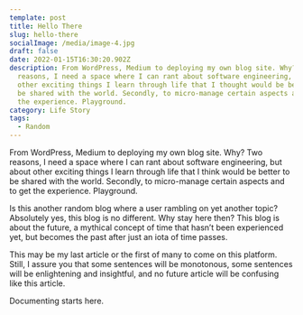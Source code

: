 ```yaml
---
template: post
title: Hello There
slug: hello-there
socialImage: /media/image-4.jpg
draft: false
date: 2022-01-15T16:30:20.902Z
description: From WordPress, Medium to deploying my own blog site. Why? Two
  reasons, I need a space where I can rant about software engineering, but about
  other exciting things I learn through life that I thought would be better to
  be shared with the world. Secondly, to micro-manage certain aspects and to get
  the experience. Playground.
category: Life Story
tags:
  - Random
---
```

From WordPress, Medium to deploying my own blog site. Why? Two reasons, I need a space where I can rant about software engineering, but about other exciting things I learn through life that I think would be better to be shared with the world. Secondly, to micro-manage certain aspects and to get the experience. Playground.

Is this another random blog where a user rambling on yet another topic? Absolutely yes, this blog is no different. Why stay here then? This blog is about the future, a mythical concept of time that hasn’t been experienced yet, but becomes the past after just an iota of time passes.

This may be my last article or the first of many to come on this platform. Still, I assure you that some sentences will be monotonous, some sentences will be enlightening and insightful, and no future article will be confusing like this article.

Documenting starts here.

